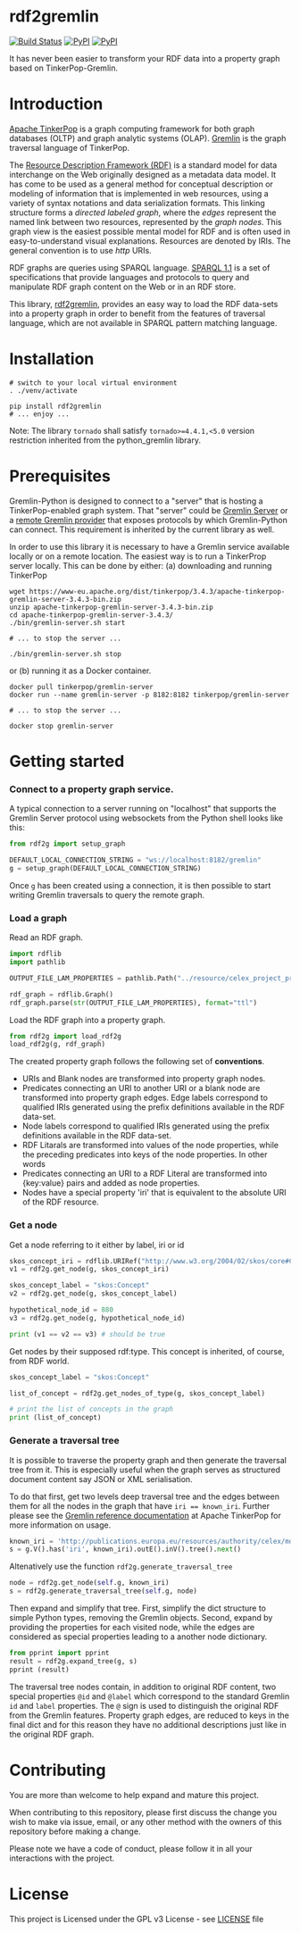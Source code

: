 # rdf2gremlin
[![Build Status](https://travis-ci.org/costezki/rdf2gremlin.svg?branch=master)](https://travis-ci.org/costezki/rdf2gremlin)
[![PyPI](https://img.shields.io/pypi/v/rdf2gremlin.svg)](https://pypi.python.org/pypi/rdf2gremlin)
[![PyPI](https://img.shields.io/pypi/pyversions/rdf2gremlin.svg)](https://pypi.python.org/pypi/rdf2gremlin)

It has never been easier to transform your RDF data into a property graph based on TinkerPop-Gremlin.



# Introduction
[Apache TinkerPop](<http://tinkerpop.apache.org>) is a graph computing framework for both graph databases (OLTP) and graph analytic systems (OLAP). [Gremlin](<http://tinkerpop.apache.org/gremlin.html>) is the graph traversal language of TinkerPop.

The [Resource Description Framework (RDF)]() is a standard model for data interchange on the Web originally designed as a metadata data model. It has come to be used as a general method for conceptual description or modeling of information that is implemented in web resources, using a variety of syntax notations and data serialization formats. This linking structure forms a *directed labeled graph*, where the *edges* represent the named link between two resources, represented by the *graph nodes*. This graph view is the easiest possible mental model for RDF and is often used in easy-to-understand visual explanations. Resources are denoted by IRIs. The general convention is to use *http* URIs. 

RDF graphs are queries using SPARQL language. [SPARQL 1.1](https://www.w3.org/TR/sparql11-query/) is a set of specifications that provide languages and protocols to query and manipulate RDF graph content on the Web or in an RDF store.    

This library, [rdf2gremlin](https://github.com/costezki/rdf2gremlin), provides an easy way to load the RDF data-sets into a property graph in order to benefit from the features of traversal language, which are not available in SPARQL pattern matching language. 

# Installation

```shell script
# switch to your local virtual environment 
. ./venv/activate

pip install rdf2gremlin
# ... enjoy ...
```

Note: The library `tornado` shall satisfy `tornado>=4.4.1,<5.0` version restriction inherited from the python_gremlin library. 


# Prerequisites

Gremlin-Python is designed to connect to a "server" that is hosting a TinkerPop-enabled graph system. That "server"
could be [Gremlin Server](http://tinkerpop.apache.org/docs/current/reference/#gremlin-server) or a [remote Gremlin provider](http://tinkerpop.apache.org/docs/current/reference/#connecting-rgp) that exposes protocols by which Gremlin-Python can connect. This requirement is inherited by the current library as well. 

In order to use this library it is necessary to have a Gremlin service available locally or on a remote location. The easiest way is to run a TinkerProp server locally. This can be done by either: 
(a) downloading and running TinkerPop 
 ```shell script
wget https://www-eu.apache.org/dist/tinkerpop/3.4.3/apache-tinkerpop-gremlin-server-3.4.3-bin.zip
unzip apache-tinkerpop-gremlin-server-3.4.3-bin.zip
cd apache-tinkerpop-gremlin-server-3.4.3/
./bin/gremlin-server.sh start
 
# ... to stop the server ...

./bin/gremlin-server.sh stop
```
or (b) running it as a Docker container.
```shell script
docker pull tinkerpop/gremlin-server
docker run --name gremlin-server -p 8182:8182 tinkerpop/gremlin-server

# ... to stop the server ...

docker stop gremlin-server
```

# Getting started

### Connect to a property graph service.
A typical connection to a server running on "localhost" that supports the Gremlin Server protocol using websockets from the Python shell looks like this:

```python
from rdf2g import setup_graph

DEFAULT_LOCAL_CONNECTION_STRING = "ws://localhost:8182/gremlin"
g = setup_graph(DEFAULT_LOCAL_CONNECTION_STRING)
```
Once `g` has been created using a connection, it is then possible to start writing Gremlin traversals to query the remote graph. 

### Load a graph

Read an RDF graph.

```python
import rdflib
import pathlib

OUTPUT_FILE_LAM_PROPERTIES = pathlib.Path("../resource/celex_project_properties_v2.ttl").resolve()

rdf_graph = rdflib.Graph()
rdf_graph.parse(str(OUTPUT_FILE_LAM_PROPERTIES), format="ttl")
``` 

Load the RDF graph into a property graph.

```python
from rdf2g import load_rdf2g
load_rdf2g(g, rdf_graph)
```

The created property graph follows the following set of **conventions**.

* URIs and Blank nodes are transformed into property graph nodes.
* Predicates connecting an URI to another URI or a blank node are transformed into property graph edges. Edge labels correspond to qualified IRIs generated using the prefix definitions available in the RDF data-set.
* Node labels correspond to qualified IRIs generated using the prefix definitions available in the RDF data-set.  
* RDF Litarals are transformed into values of the node properties, while the preceding predicates into keys of the node properties. In other words
* Predicates connecting an URI to a RDF Literal are transformed into {key:value} pairs and added as node properties.  
* Nodes have a special property 'iri' that is equivalent to the absolute URI of the RDF resource.
 
### Get a node

Get a node referring to it either by label, iri or id
```python
skos_concept_iri = rdflib.URIRef("http://www.w3.org/2004/02/skos/core#Concept")
v1 = rdf2g.get_node(g, skos_concept_iri)

skos_concept_label = "skos:Concept"
v2 = rdf2g.get_node(g, skos_concept_label)

hypothetical_node_id = 880
v3 = rdf2g.get_node(g, hypothetical_node_id)

print (v1 == v2 == v3) # should be true
```

Get nodes by their supposed rdf:type. This concept is inherited, of course, from RDF world.
```python
skos_concept_label = "skos:Concept"

list_of_concept = rdf2g.get_nodes_of_type(g, skos_concept_label)

# print the list of concepts in the graph
print (list_of_concept)
```
 
### Generate a traversal tree 

It is possible to traverse the property graph and then generate the traversal tree from it. This is especially useful when the graph serves as structured document content say JSON or XML serialisation.      

To do that first, get two levels deep traversal tree and the edges between them for all the nodes in the graph that have `iri == known_iri`. Further please see the [Gremlin reference documentation](http://tinkerpop.apache.org/docs/current/reference/#gremlin-python) at Apache TinkerPop for more information on usage.

```python
known_iri = 'http://publications.europa.eu/resources/authority/celex/md_CODE' 
s = g.V().has('iri', known_iri).outE().inV().tree().next()
```

Altenatively use the function `rdf2g.generate_traversal_tree`

```python
node = rdf2g.get_node(self.g, known_iri)
s = rdf2g.generate_traversal_tree(self.g, node)
```

Then expand and simplify that tree. First, simplify the dict structure to simple Python types, removing the Gremlin objects. Second, expand by providing the properties for each visited node, while the edges are considered as special properties leading to a another node dictionary.

```python
from pprint import pprint
result = rdf2g.expand_tree(g, s)
pprint (result)
```

The traversal tree nodes contain, in addition to original RDF content, two special properties `@id` and `@label` which correspond to the standard Gremlin `id` and `label` properties. The `@` sign is used to distinguish the original RDF from the Gremlin features. Property graph edges, are reduced to keys in the final dict and for this reason they have no additional descriptions just like in the original RDF graph.


# Contributing
You are more than welcome to help expand and mature this project. 

When contributing to this repository, please first discuss the change you wish to make via issue, email, or any other method with the owners of this repository before making a change.

Please note we have a code of conduct, please follow it in all your interactions with the project.

# License

This project is Licensed under the GPL v3 License - see [LICENSE](LICENSE) file
